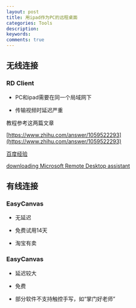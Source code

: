 ```yaml
---
layout: post
title: 用ipad作为PC的远程桌面
categories: Tools
description: 
keywords: 
comments: true
---
```


## 无线连接

### RD Client

* PC和ipad需要在同一个局域网下

* 传输视频时延迟严重

教程参考这两篇文章

[https://www.zhihu.com/answer/1059522293](https://www.zhihu.com/answer/1059522293)

[百度经验](https://jingyan.baidu.com/article/19192ad80bab14e53e5707cf.html)

[downloading Microsoft Remote Desktop assistant](https://www.microsoft.com/en-us/download/confirmation.aspx?id=50042)

## 有线连接

### EasyCanvas

* 无延迟

* 免费试用14天

* 淘宝有卖

### EasyCanvas

* 延迟较大

* 免费

* 部分软件不支持触控手写，如“掌门好老师”
